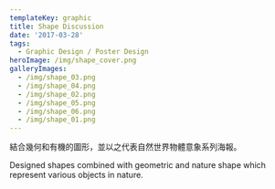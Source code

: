 ```yaml
---
templateKey: graphic
title: Shape Discussion
date: '2017-03-28'
tags:
  - Graphic Design / Poster Design
heroImage: /img/shape_cover.png
galleryImages:
  - /img/shape_03.png
  - /img/shape_04.png
  - /img/shape_02.png
  - /img/shape_05.png
  - /img/shape_06.png
  - /img/shape_01.png
---
```

結合幾何和有機的圖形，並以之代表自然世界物體意象系列海報。

Designed shapes combined with geometric and nature shape which represent various objects in nature.
